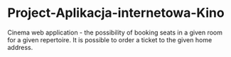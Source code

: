 # Project-Aplikacja-internetowa-Kino
Cinema web application - the possibility of booking seats in a given room for a given repertoire. It is possible to order a ticket to the given home address.
